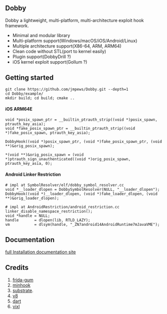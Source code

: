## Dobby

Dobby a lightweight, multi-platform, multi-architecture exploit hook framework.

- Minimal and modular library
- Multi-platform support(Windows/macOS/iOS/Android/Linux)
- Multiple architecture support(X86-64, ARM, ARM64)
- Clean code without STL(port to kernel easily)
- Plugin support(DobbyDrill ?)
- iOS kernel exploit support(Gollum ?)

## Getting started

```
git clone https://github.com/jmpews/Dobby.git --depth=1
cd Dobby/example/
mkdir build; cd build; cmake ..
```

#### iOS ARM64E

```
void *posix_spawn_ptr = __builtin_ptrauth_strip((void *)posix_spawn, ptrauth_key_asia);
void *fake_posix_spawn_ptr = __builtin_ptrauth_strip((void *)fake_posix_spawn, ptrauth_key_asia);

DobbyHook((void *)posix_spawn_ptr, (void *)fake_posix_spawn_ptr, (void **)&orig_posix_spawn);

*(void **)&orig_posix_spawn = (void *)ptrauth_sign_unauthenticated((void *)orig_posix_spawn, ptrauth_key_asia, 0);
```

#### Android Linker Restriction

```
# impl at SymbolResolver/elf/dobby_symbol_resolver.cc
void *__loader_dlopen = DobbySymbolResolver(NULL, "__loader_dlopen");
DobbyHook((void *)__loader_dlopen, (void *)fake_loader_dlopen, (void **)&orig_loader_dlopen);
```

```
# impl at AndroidRestriction/android_restriction.cc
linker_disable_namespace_restriction();
void *handle = NULL;
handle       = dlopen(lib, RTLD_LAZY);
vm           = dlsym(handle, "_ZN7android14AndroidRuntime7mJavaVME");
```

## Documentation

[full Installation documentation site](http://dobby.libkernel.com)

## Credits

1. [frida-gum](https://github.com/frida/frida-gum)
2. [minhook](https://github.com/TsudaKageyu/minhook)
3. [substrate](https://github.com/jevinskie/substrate).
4. [v8](https://github.com/v8/v8)
5. [dart](https://github.com/dart-lang/sdk)
6. [vixl](https://git.linaro.org/arm/vixl.git)

